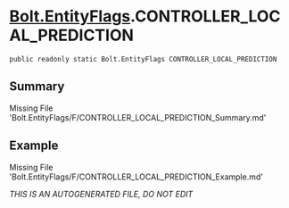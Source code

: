 # [Bolt.EntityFlags](Types/Bolt.EntityFlags.md).CONTROLLER_LOCAL_PREDICTION
`public readonly static Bolt.EntityFlags CONTROLLER_LOCAL_PREDICTION`
## Summary
Missing File 'Bolt.EntityFlags/F/CONTROLLER_LOCAL_PREDICTION_Summary.md'
## Example
Missing File 'Bolt.EntityFlags/F/CONTROLLER_LOCAL_PREDICTION_Example.md'

*THIS IS AN AUTOGENERATED FILE, DO NOT EDIT*
